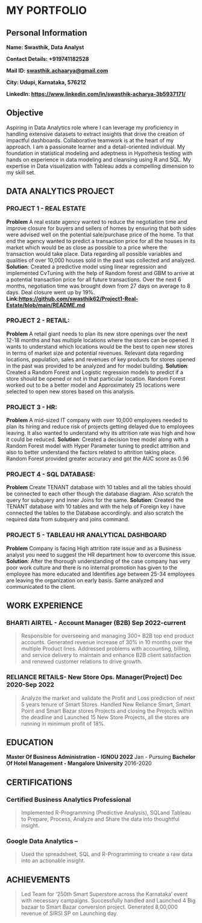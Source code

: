 # MY PORTFOLIO

## Personal Information
**Name: Swasthik, Data Analyst**

**Contact Details: +919741182528**

**Mail ID: swasthik.achaarya@gmail.com**

**City: Udupi, Karnataka, 576212**

**LinkedIn: https://www.linkedin.com/in/swasthik-acharya-3b5937171/**


## Objective

Aspiring in Data Analytics role where I can leverage my proficiency in handling extensive datasets to
extract insights that drive the creation of impactful dashboards. Collaborative teamwork is at the heart of
my approach. I am a passionate learner and a detail-oriented individual. My foundation in statistical
modeling and adeptness in Hypothesis testing with hands on experience in data modeling and cleansing
using R and SQL. My expertise in Data visualization with Tableau adds a compelling dimension to my skill
set.

## DATA ANALYTICS PROJECT

### PROJECT 1 - REAL ESTATE

**Problem**
A real estate agency wanted to reduce the negotiation time and improve
closure for buyers and sellers of homes by ensuring that both sides were advised well on the potential
sale/purchase price of the home. To that end the agency wanted to predict a transaction price for all the
houses in its market which would be as close as possible to a price where the transaction would take place.
Data regarding all possible variables and qualities of over 10,000 houses sold in the past was collected and
analyzed.
**Solution**: Created a predictive model using linear regression and implemented CvTuning with the help of
Random forest and GBM to arrive at a potential transaction price for all future transactions. Over the next 6
months, negotiation time was brought down from 27 days on average to 8 days. Deal closure went up by
19%.
**Link:https://github.com/swasthik62/Project1-Real-Estate/blob/main/README.md**

### PROJECT 2 - RETAIL:

**Problem**
A retail giant needs to plan its new store openings over the next 12-18 months and
has multiple locations where the stores can be opened. It wants to understand which locations would be
the best to open new stores in terms of market size and potential revenues. Relevant data regarding
locations, population, sales and revenues of key products for stores opened in the past was provided to
be analyzed and for model building.
**Solution**: Created a Random Forest and Logistic regression models to predict if a store should be opened
or not in that particular location. Random Forest worked out to be a better model and Approximately 25
locations were selected to open new stores based on this analysis.

### PROJECT 3 - HR:

**Problem**
A mid-sized IT company with over 10,000 employees needed to plan its hiring and
reduce risk of projects getting delayed due to employees leaving. It also wanted to understand why its
attrition rate was high and how it could be reduced.
**Solution**: Created a decision tree model along with a Random Forest model with Hyper Parameter tuning
to predict attrition and also to better understand the factors related to attrition taking place. Random
Forest provided greater accuracy and got the AUC score as 0.96

### PROJECT 4 - SQL DATABASE: 

**Problem**
Create TENANT database with 10 tables and all the tables should be
connected to each other though the database diagram. Also scratch the query for subquery and Inner
Joins for the same.
**Solution**: Created the TENANT database with 10 tables and with the help of Foreign key i have connected
the tables to the Database accordingly. and also scratch the required data from subquery and joins
command.

### PROJECT 5 -  TABLEAU HR ANALYTICAL DASHBOARD

**Problem**
Company is facing High attrition rate issue and as a Business analyst you need to suggest the HR department how to overcome this issue.
**Solution**: After the thorough understanding of the case company has very poor work culture and there is
no internal promotion has given to the employee has more educated and Identifies age between 25-34
employees are leaving the organization on early basis. Same analyzed and communicated to the client.

## WORK EXPERIENCE

### BHARTI AIRTEL - Account Manager (B2B)                                                                             Sep 2022-current
> Responsible for overseeing and managing 300+ B2B top end product accounts.
> Generated revenue increase of 30% in 10 months over the multiple Product lines.
> Addressed problems with accounting, billing, and service delivery to maintain and enhance B2B client
satisfaction and renewed customer relations to drive growth.

### RELIANCE RETAILS- New Store Ops. Manager(Project)                                                               Dec 2020-Sep 2022
> Analyze the market and validate the Profit and Loss prediction of next 5 years tenure of Smart Stores.
> Handled New Reliance Smart, Smart Point and Smart Bazar stores Projects and closing the Projects
within the deadline and Launched 15 New Store Projects, all the stores are running in minimum profit
of 18%.

## EDUCATION

**Master Of Business Administration - IGNOU 2022**                                                                    Jan - Pursuing
**Bachelor Of Hotel Management - Mangalore University**                                                                    2016-2020

## CERTIFICATIONS
### Certified Business Analytics Professional
> Implemented R-Programming (Predictive Analysis), SQLand Tableau to Prepare, Process, Analyze and Share the data into thoughtful insight.

### Google Data Analytics – 
> Used the spreadsheet, SQL and R-Programming to create a raw data into an actionable insight.

## ACHIEVEMENTS

> Led Team for ‘250th Smart Superstore across the Karnataka’ event with necessary campaigns.
> Successfully handled and Launched 4 Big bazaar to Smart Bazar conversion project. 
> Generated 8,00,000 revenue of SIRSI SP on Launching day.
